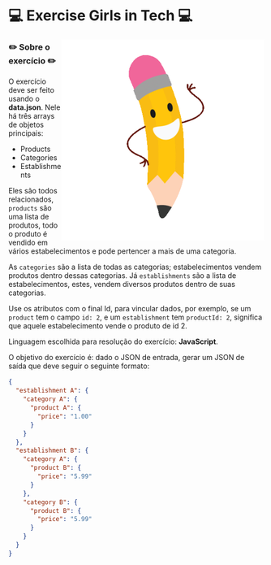 # 💻 Exercise Girls in Tech 💻

<img align="right" alt="GIF" src="https://github.com/gabiazevedo/Exercise_Girls_in_Tech/blob/main/giphy-pencil.gif" width="400px" />

### ✏️ Sobre o exercício ✏️

O exercício deve ser feito usando o **data.json**. Nele há três arrays de objetos principais: 

- Products
- Categories
- Establishments

Eles são todos relacionados, `products` são uma lista de produtos, todo o produto é vendido em vários estabelecimentos e pode pertencer a mais de uma categoria.

As `categories` são a lista de todas as categorias; estabelecimentos vendem produtos dentro dessas categorias. Já `establishments` são a lista de estabelecimentos, estes, vendem diversos produtos dentro de suas categorias.

Use os atributos com o final Id, para vincular dados, por exemplo, se um `product` tem o campo `id: 2`, e um `establishment` tem `productId: 2`, significa que aquele estabelecimento vende o produto de id 2.

Linguagem escolhida para resolução do exercício: **JavaScript**.

O objetivo do exercício é: dado o JSON de entrada, gerar um JSON de saída que deve seguir o seguinte formato:

```json
{
  "establishment A": {
    "category A": {
      "product A": {
        "price": "1.00"
      }
    }
  },
  "establishment B": {
    "category A": {
      "product B": {
        "price": "5.99"
      }
    },
    "category B": {
      "product B": {
        "price": "5.99"
      }
    }
  }
}
```
